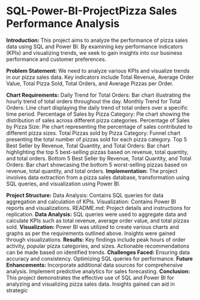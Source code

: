 # SQL-Power-BI-ProjectPizza Sales Performance Analysis
**Introduction:**
This project aims to analyze the performance of pizza sales data using SQL and Power BI. By examining key performance indicators (KPIs) and visualizing trends, we seek to gain insights into our business performance and customer preferences.

**Problem Statement:**
We need to analyze various KPIs and visualize trends in our pizza sales data. Key indicators include Total Revenue, Average Order Value, Total Pizza Sold, Total Orders, and Average Pizzas per Order.

**Chart Requirements:**
Daily Trend for Total Orders: Bar chart illustrating the hourly trend of total orders throughout the day.
Monthly Trend for Total Orders: Line chart displaying the daily trend of total orders over a specific time period.
Percentage of Sales by Pizza Category: Pie chart showing the distribution of sales across different pizza categories.
Percentage of Sales by Pizza Size: Pie chart representing the percentage of sales contributed to different pizza sizes.
Total Pizzas sold by Pizza Category: Funnel chart presenting the total number of pizzas sold for each pizza category.
Top 5 Best Seller by Revenue, Total Quantity, and Total Orders: Bar chart highlighting the top 5 best-selling pizzas based on revenue, total quantity, and total orders.
Bottom 5 Best Seller by Revenue, Total Quantity, and Total Orders: Bar chart showcasing the bottom 5 worst-selling pizzas based on revenue, total quantity, and total orders.
**Implementation:**
The project involves data extraction from a pizza sales database, transformation using SQL queries, and visualization using Power BI.

**Project Structure:**
Data Analysis: Contains SQL queries for data aggregation and calculation of KPIs.
Visualization: Contains Power BI reports and visualizations.
README.md: Project details and instructions for replication.
**Data Analysis:**
SQL queries were used to aggregate data and calculate KPIs such as total revenue, average order value, and total pizzas sold.
**Visualization:**
Power BI was utilized to create various charts and graphs as per the requirements outlined above. Insights were gained through visualizations.
**Results:**
Key findings include peak hours of order activity, popular pizza categories, and sizes.
Actionable recommendations can be made based on identified trends.
**Challenges Faced:**
Ensuring data accuracy and consistency.
Optimizing SQL queries for performance.
**Future Enhancements:**
Incorporate additional data sources for comprehensive analysis.
Implement predictive analytics for sales forecasting.
**Conclusion:**
This project demonstrates the effective use of SQL and Power BI for analyzing and visualizing pizza sales data. Insights gained can aid in strategic 
